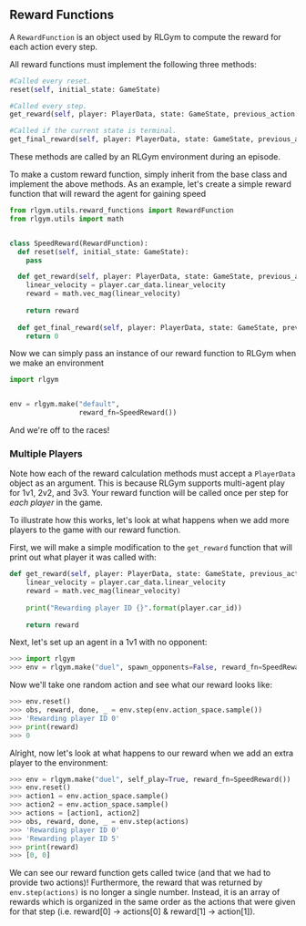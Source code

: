## Reward Functions
A `RewardFunction` is an object used by RLGym to compute the reward for each action every step. 

All reward functions must implement the following three methods:
```python
#Called every reset.
reset(self, initial_state: GameState)

#Called every step.
get_reward(self, player: PlayerData, state: GameState, previous_action: np.ndarray) -> float

#Called if the current state is terminal.
get_final_reward(self, player: PlayerData, state: GameState, previous_action: np.ndarray) -> float
```
These methods are called by an RLGym environment during an episode.

To make a custom reward function, simply inherit from the base class and implement the above methods.
As an example, let's create a simple reward function that will reward the agent for gaining speed

```python
from rlgym.utils.reward_functions import RewardFunction
from rlgym.utils import math


class SpeedReward(RewardFunction):
  def reset(self, initial_state: GameState):
    pass

  def get_reward(self, player: PlayerData, state: GameState, previous_action: np.ndarray) -> float:
    linear_velocity = player.car_data.linear_velocity
    reward = math.vec_mag(linear_velocity)
    
    return reward
    
  def get_final_reward(self, player: PlayerData, state: GameState, previous_action: np.ndarray) -> float:
    return 0
```
Now we can simply pass an instance of our reward function to RLGym when we make an environment
```python
import rlgym


env = rlgym.make("default",
                 reward_fn=SpeedReward())
```
And we're off to the races!

### Multiple Players
Note how each of the reward calculation methods must accept a `PlayerData` object as an argument. This is because RLGym supports multi-agent play for 1v1, 2v2, and 3v3. Your reward function will be called once per step for *each player* in the game.

To illustrate how this works, let's look at what happens when we add more players to the game with our reward function.

First, we will make a simple modification to the `get_reward` function that will print out what player it was called with:
```python
def get_reward(self, player: PlayerData, state: GameState, previous_action: np.ndarray) -> float:
    linear_velocity = player.car_data.linear_velocity
    reward = math.vec_mag(linear_velocity)
    
    print("Rewarding player ID {}".format(player.car_id))
    
    return reward
```

Next, let's set up an agent in a 1v1 with no opponent:
```python
>>> import rlgym
>>> env = rlgym.make("duel", spawn_opponents=False, reward_fn=SpeedReward())
```
Now we'll take one random action and see what our reward looks like:
```python
>>> env.reset()
>>> obs, reward, done, _ = env.step(env.action_space.sample())
>>> 'Rewarding player ID 0'
>>> print(reward)
>>> 0
```
Alright, now let's look at what happens to our reward when we add an extra player to the environment:
```python
>>> env = rlgym.make("duel", self_play=True, reward_fn=SpeedReward())
>>> env.reset()
>>> action1 = env.action_space.sample()
>>> action2 = env.action_space.sample()
>>> actions = [action1, action2]
>>> obs, reward, done, _ = env.step(actions)
>>> 'Rewarding player ID 0'
>>> 'Rewarding player ID 5'
>>> print(reward)
>>> [0, 0]
```
We can see our reward function gets called twice (and that we had to provide two actions)! Furthermore, the reward that was returned by `env.step(actions)` is no longer a single number. Instead, it is an array of rewards which is organized in the same order as the actions that were given for that step (i.e. reward[0] -> actions[0] & reward[1] -> action[1]).
